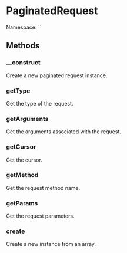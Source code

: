 # PaginatedRequest

Namespace: ``

## Methods

### __construct

Create a new paginated request instance.

### getType

Get the type of the request.

### getArguments

Get the arguments associated with the request.

### getCursor

Get the cursor.

### getMethod

Get the request method name.

### getParams

Get the request parameters.

### create

Create a new instance from an array.

